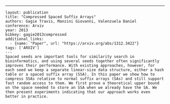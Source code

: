 ---
    layout: publication
    title: "Compressed Spaced Suffix Arrays"
    authors: Gagie Travis, Manzini Giovanni, Valenzuela Daniel
    conference: Arxiv
    year: 2013
    bibkey: gagie2013compressed
    additional_links:
      - {name: "Paper", url: "https://arxiv.org/abs/1312.3422"}
    tags: ['ARXIV']
    ---
    Spaced seeds are important tools for similarity search in bioinformatics, and using several seeds together often significantly improves their performance. With existing approaches, however, for each seed we keep a separate linear-size data structure, either a hash table or a spaced suffix array (SSA). In this paper we show how to compress SSAs relative to normal suffix arrays (SAs) and still support fast random access to them. We first prove a theoretical upper bound on the space needed to store an SSA when we already have the SA. We then present experiments indicating that our approach works even better in practice.